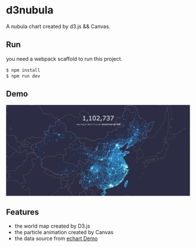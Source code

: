 # d3nubula

A nubula chart created by d3.js && Canvas.

## Run

you need a webpack scaffold to run this project.

```
$ npm install
$ npm run dev
```

## Demo

![](https://raw.githubusercontent.com/chokcoco/d3nubula/master/src/images/demo.png)

## Features

+ the world map created by D3.js
+ the particle animation created by Canvas
+ the data source from [echart Demo](http://echarts.baidu.com/demo.html#scatter-weibo)
